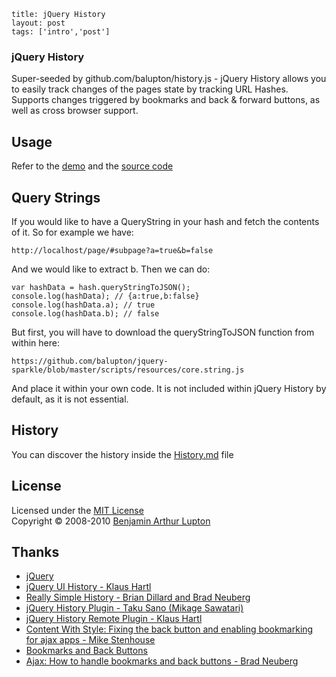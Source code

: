 ```
title: jQuery History
layout: post
tags: ['intro','post']
```
### jQuery History

Super-seeded by github.com/balupton/history.js - jQuery History allows you to easily track changes of the pages state by tracking URL Hashes. Supports changes triggered by bookmarks and back & forward buttons, as well as cross browser support.


## Usage

Refer to the [demo](http://balupton.github.com/jquery-history/demo/) and the [source code](https://github.com/balupton/jquery-history/tree/master/scripts/resources)


## Query Strings

If you would like to have a QueryString in your hash and fetch the contents of it. So for example we have:

	http://localhost/page/#subpage?a=true&b=false

And we would like to extract b. Then we can do:

	var hashData = hash.queryStringToJSON();
	console.log(hashData); // {a:true,b:false}
	console.log(hashData.a); // true
	console.log(hashData.b); // false

But first, you will have to download the queryStringToJSON function from within here:

	https://github.com/balupton/jquery-sparkle/blob/master/scripts/resources/core.string.js

And place it within your own code. It is not included within jQuery History by default, as it is not essential.


## History

You can discover the history inside the [History.md](https://github.com/balupton/jquery-history/blob/master/History.md#files) file


## License

Licensed under the [MIT License](http://creativecommons.org/licenses/MIT/)
<br/>Copyright &copy; 2008-2010 [Benjamin Arthur Lupton](http://balupton.com)


## Thanks

- [jQuery](http://jquery.com/)
- [jQuery UI History - Klaus Hartl](http://www.stilbuero.de/jquery/ui_history/)
- [Really Simple History - Brian Dillard and Brad Neuberg](http://code.google.com/p/reallysimplehistory/)
- [jQuery History Plugin - Taku Sano (Mikage Sawatari)](http://www.mikage.to/jquery/jquery_history.html)
- [jQuery History Remote Plugin - Klaus Hartl](http://stilbuero.de/jquery/history/)
- [Content With Style: Fixing the back button and enabling bookmarking for ajax apps - Mike Stenhouse](http://www.contentwithstyle.co.uk/Articles/38/fixing-the-back-button-and-enabling-bookmarking-for-ajax-apps)
- [Bookmarks and Back Buttons](http://ajax.howtosetup.info/options-and-efficiencies/bookmarks-and-back-buttons/)
- [Ajax: How to handle bookmarks and back buttons - Brad Neuberg](http://dev.aol.com/ajax-handling-bookmarks-and-back-button)
